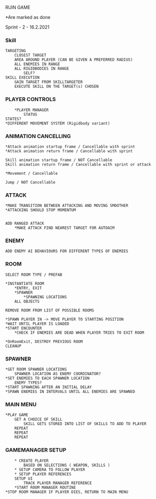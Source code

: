 RUIN GAME

*Are marked as done

Sprint - 2 - 16.2.2021


### Skill

	TARGETING
		CLOSEST TARGET
		AREA AROUND PLAYER (CAN BE GIVEN A PREFERRED RADIUS)
		ALL ENEMIES IN RANGE
		ALL RIGIDBODIES IN RANGE
			SELF?
	SKILL EXECUTION
		GAIN TARGET FROM SKILLTARGETER
		EXECUTE SKILL ON THE TARGET(s) CHOSEN

### PLAYER CONTROLS

		*PLAYER MANAGER
			STATUS
	STATES?
	*DIFFERENT MOVEMENT SYSTEM (Rigidbody variant)
	
### ANIMATION CANCELLING

	*Attack animation startup frame / Cancellable with sprint
	*Attack animation return frame / Cancellable with sprint

	Skill animation startup frame / NOT Cancellable
	Skill animation return frame / Cancellable with sprint or attack
	
	*Movement / Cancellable
	
	Jump / NOT Cancellable
	

### ATTACK

	*MAKE TRANSITION BETWEEN ATTACKING AND MOVING SMOOTHER
	*ATTACKING SHOULD STOP MOMENTUM
	
		
	ADD RANGED ATTACK
		*MAKE ATTACK FIND NEAREST TARGET FOR AUTOAIM
	
	
### ENEMY
	
	ADD ENEMY AI BEHAVIOURS FOR DIFFERENT TYPES OF ENEMIES
	
### ROOM

	SELECT ROOM TYPE / PREFAB
	
	*INSTANTIATE ROOM
		*ENTRY, EXIT
		*SPAWNER
			*SPAWNING LOCATIONS
		ALL OBJECTS
		
	REMOVE ROOM FROM LIST OF POSSIBLE ROOMS
	
	*SPAWN PLAYER IN -> MOVE PLAYER TO STARTING POSITION
	*WAIT UNTIL PLAYER IS LOADED
	*START ENCOUNTER
		*CHECK IF ENEMIES ARE DEAD WHEN PLAYER TRIES TO EXIT ROOM
		
	*OnRoomExit, DESTROY PREVIOUS ROOM
	CLEANUP
		
		

### SPAWNER
	
	*GET ROOM SPAWNER LOCATIONS
		SPAWNER LOCATION AS ENEMY COORDINATOR?
	*SET ENEMIES TO EACH SPAWNER LOCATION
		ENEMY TYPES?
	*START SPAWNING AFTER AN INITIAL DELAY
	*SPAWN ENEMIES IN INTERVALS UNTIL ALL ENEMIES ARE SPAWNED
	

### MAIN MENU

	*PLAY GAME
		GET A CHOICE OF SKILL 
			SKILL GETS STORED INTO LIST OF SKILLS TO ADD TO PLAYER
		REPEAT
		REPEAT
		REPEAT
		
### GAMEMANAGER SETUP
	
		* CREATE PLAYER 
			BASED ON SELECTIONS ( WEAPON, SKILLS )
		* SETUP CAMERA TO FOLLOW PLAYER
		* SETUP PLAYER REFERENCES
		SETUP UI
			TRACK PLAYER MANAGER REFERENCE
		*START ROOM MANAGER ROUTINE
	*STOP ROOM MANAGER IF PLAYER DIES, RETURN TO MAIN MENU
	
